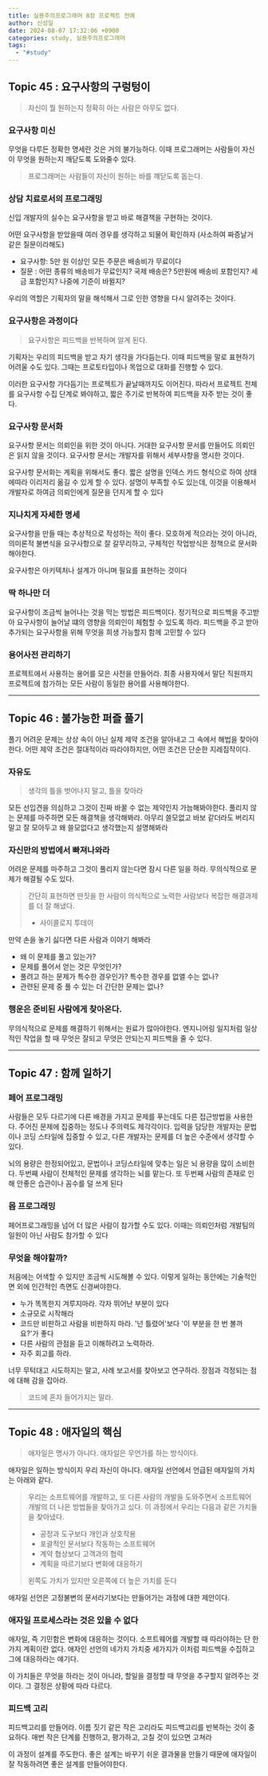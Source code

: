 ```yaml
---
title: 실용주의프로그래머 8장 프로젝트 전에
author: 신성일
date: 2024-08-07 17:32:06 +0900
categories: study, 실용주의프로그래머
tags:
  - "#study"
---
```



## Topic 45 : 요구사항의 구렁텅이

> 자신이 뭘 원하는지 정확히 아는 사람은 아무도 없다.

### 요구사항 미신

무엇을 다루든 정확한 명세란 것은 거의 불가능하다. 이때 프로그래머는 사람들이 자신이 무엇을 원하는지 깨닫도록 도와줄수 있다.

> 프로그래머는 사람들이 자신이 원하는 바를 꺠닫도록 돕는다.

### 상담 치료로서의 프로그래밍

신입 개발자의 실수는 요구사항을 받고 바로 해결책을 구현하는 것이다. 

어떤 요구사항을 받았을때 여러 경우를 생각하고 되물어 확인하자 (사소하여 짜증날거 같은 질문이라해도)
- 요구사항: 5만 원 이상인 모든 주문은 배송비가 무료이다
- 질문 : 어떤 종류의 배송비가 무료인지? 국제 배송은? 5만원에 배송비 포함인지? 세금 포함인지? 나중에 기준이 바뀔지? 

우리의 역할은 기획자의 말을 해석해서 그로 인한 영향을 다시 알려주는 것이다.

### 요구사항은 과정이다

> 요구사항은 피드백을 반복하며 알게 된다.

기획자는 우리의 피드백을 받고 자기 생각을 가다듬는다. 이때 피드백을 말로 표현하기 어려울 수도 있다. 그때는 프로토타입이나 목업으로 대화를 진행할 수 있다. 

이러한 요구사항 가다듬기는 프로젝트가 끝날때까지도 이어진다. 따라서 프로젝트 전체를 요구사항 수집 단계로 봐야하고, 짧은 주기로 반복하여 피드백을 자주 받는 것이 좋다.

### 요구사항 문서화

요구사항 문서는 의뢰인을 위한 것이 아니다. 거대한 요구사항 문서를 만들어도 의뢰인은 읽지 않을 것이다. 요구사항 문서는 개발자를 위해서 세부사항을 명시한 것이다.

요구사항 문서화는 계획을 위해서도 좋다. 짧은 설명을 인덱스 카드 형식으로 하여 상태에따라 이리저리 옮길 수 있게 할 수 있다. 설명이 부족할 수도 있는데, 이것을 이용해서 개발자로 하여금 의뢰인에게 질문을 던지게 할 수 있다

### 지나치게 자세한 명세

요구사항을 만들 때는 추상적으로 작성하는 적이 좋다. 모호하게 적으라는 것이 아니라, 의미론적 불변식을 요구사항으로 잘 갈무리하고, 구체적인 작업방식은 정책으로 문서화해야한다.

요구사항은 아키텍처나 설계가 아니며 필요를 표현하는 것이다

### 딱 하나만 더

요구사항이 조금씩 늘어나는 것을 막는 방법은 피드백이다. 정기적으로 피드백을 주고받아 요구사항이 늘어날 떄의 영향을 의뢰인이 체험할 수 있도록 하라. 피드백을 주고 받아 추가되는 요구사항을 위해 무엇을 희생 가능할지 함께 고민할 수 있다

### 용어사전 관리하기

프로젝트에서 사용하는 용어를 모은 사전을 만들어라. 최종 사용자에서 말단 직원까지 프로젝트에 참가하는 모든 사람이 동일한 용어를 사용해야한다.


---

## Topic 46 : 불가능한 퍼즐 풀기

풀기 어려운 문제는 상상 속이 아닌 실제 제약 조건을 알아내고 그 속에서 해법을 찾아야한다. 어떤 제약 조건은 절대적이라 따라야하지만, 어떤 조건은 단순한 지레짐작이다.

### 자유도

> 생각의 틀을 벗어나지 말고, 틀을 찾아라

모든 선입견을 의심하고 그것이 진짜 바꿀 수 없는 제약인지 가늠해봐야한다. 풀리지 않는 문제를 마주하면 모든 해결책을 생각해봐라. 아무리 쓸모없고 바보 같더라도 버리지 말고 잘 모아두고 왜 쓸모없다고 생각했는지 설명해봐라

### 자신만의 방법에서 빠져나와라

어려운 문제를 마주하고 그것이 풀리지 않는다면 잠시 다른 일을 하라. 무의식적으로 문제가 해결될 수도 있다.

> 간단히 표현하면 딴짓을 한 사람이 의식적으로 노력한 사람보다 복잡한 해결과제를 더 잘 해냈다. 
> - 사이콜로지 투데이

만약 손을 놓기 싫다면 다른 사람과 이야기 해봐라
- 왜 이 문제를 풀고 있는가?
- 문제를 풀어서 얻는 것은 무엇인가?
- 풀려고 하는 문제가 특수한 경우인가? 특수한 경우를 없앨 수는 없나?
- 관련된 문제 중 풀 수 있는 더 간단한 문제는 없나?

### 행운은 준비된 사람에게 찾아온다.

무의식적으로 문제를 해결하기 위해서는 원료가 많아야한다. 엔지니어링 일지처럼 일상적인 작업을 할 때 무엇은 잘되고 무엇은 안되는지 피드백을 줄 수 있다.

---

## Topic 47 : 함께 일하기

### 페어 프로그래밍

사람들은 모두 다르기에 다른 배경을 가지고 문제를 푸는데도 다른 접근방법을 사용한다. 주어진 문제에 집중하는 정도나 주의력도 제각각이다. 입력을 담당한 개발자는 문법이나 코딩 스타일에 집중할 수 있고, 다른 개발자는 문제를 더 높은 수준에서 생각할 수 있다. 

뇌의 용량은 한정되어있고, 문법이나 코딩스타일에 맞추는 일은 뇌 용량을 많이 소비한다. 두번째 사람이 전체적인 문제를 생각하는 뇌를 맡는다. 또 두번째 사람의 존재로 인해 안좋은 습관이나 꼼수를 덜 쓰게 된다

### 몹 프로그래밍

페어프로그래밍을 넘어 더 많은 사람이 참가할 수도 있다. 이때는 의뢰인처럼 개발팀의 일원이 아닌 사람도 참가할 수 있다

### 무엇을 해야할까?

처음에는 어색할 수 있지만 조금씩 시도해볼 수 있다. 이렇게 일하는 동안에는 기술적인 면 외에 인간적인 측면도 신경써야한다.

- 누가 똑똑한지 겨루지마라. 각자 뛰어난 부분이 있다
- 소규모로 시작해라
- 코드만 비판하고 사람을 비판하지 마라. '넌 틀렸어'보다 '이 부분을 한 번 볼까요?'가 좋다
- 다른 사람의 관점을 듣고 이해하려고 노력하라.
- 자주 회고를 하라.

너무 무턱대고 시도하지는 말고, 사례 보고서를 찾아보고 연구하라. 장점과 걱정되는 점에 대해 감을 잡아라.

> 코드에 혼자 들어가지는 말라.

---

## Topic 48 : 애자일의 핵심

> 애자일은 명사가 아니다. 애자일은 무언가를 하는 방식이다.

애자일은 일하는 방식이지 우리 자신이 아니다. 애자일 선언에서 언급된 애자일의 가치는 아래와 같다.

> 우리는 소프트웨어를 개발하고, 또 다른 사람의 개발을 도와주면서 소프트웨어 개발의 더 나은 방법들을 찾아가고 싰다. 이 과정에서 우리는 다음과 같은 가치들을 찾아냈다.
> 
> - 공정과 도구보다 개인과 상호작용
> - 포괄적인 문서보다 작동하는 소프트웨어
> - 계약 협상보다 고객과의 협력
> - 계획을 따르기보다 변화에 대응하기
>  
> 왼쪽도 가치가 있지만 오른쪽에 더 높은 가치를 둔다


애자일 선언은 고정불변의 문서라기보다는 만들어가는 과정에 대한 제안이다.

### 애자일 프로세스라는 것은 있을 수 없다

애자일, 즉 기민함은 변화에 대응하는 것이다. 소프트웨어를 개발할 때 따라야하는 단 한 가지 계획이란 없다. 애자인 선언의 네가지 가치중 세가지가 이처럼 피드백을 수집하고 그에 대응하라는 얘기다.

이 가치들은 무엇을 하라는 것이 아니라, 할일을 결정할 때 무엇을 추구할지 알려주는 것이다. 그 결정은 상황에 따라 다르다. 


### 피드백 고리

피드백고리를 만들어라. 이름 짓기 같은 작은 고리라도 피드백고리를 반복하는 것이 중요하다. 매번 작은 단계를 진행하고, 평가하고, 고칠 것이 있으면 고쳐라

이 과정이 설계를 주도한다. 좋은 설계는 바꾸기 쉬운 결과물을 만들기 때문에 애자일이 잘 작동하려면 좋은 설계를 만들어야한다.